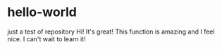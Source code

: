 # hello-world
just a test of repository
Hi! It's great! This function is amazing and I feel nice. I can't wait to learn it!
